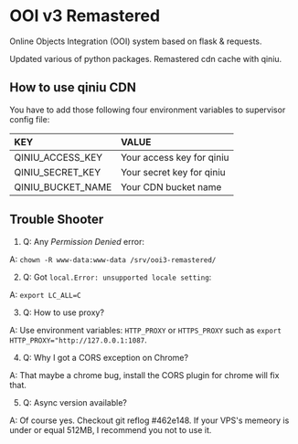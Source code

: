 # OOI v3 Remastered
Online Objects Integration (OOI) system based on flask & requests.

Updated various of python packages. Remastered cdn cache with qiniu.

## How to use qiniu CDN
You have to add those following four environment variables to supervisor config file:

| KEY                | VALUE                             |
| :----------------- | :-------------------------------- |
| QINIU_ACCESS_KEY   | Your access key for qiniu         |
| QINIU_SECRET_KEY   | Your secret key for qiniu         |
| QINIU_BUCKET_NAME  | Your CDN bucket name              |


## Trouble Shooter
1. Q: Any *Permission Denied* error:

A: `chown -R www-data:www-data /srv/ooi3-remastered/`

2. Q: Got `local.Error: unsupported locale setting`:

A: `export LC_ALL=C`

3. Q: How to use proxy?

A: Use environment variables: `HTTP_PROXY` or `HTTPS_PROXY` such as `export HTTP_PROXY="http://127.0.0.1:1087`.

4. Q: Why I got a CORS exception on Chrome?

A: That maybe a chrome bug, install the CORS plugin for chrome will fix that.

5. Q: Async version available?

A: Of course yes. Checkout git reflog #462e148. If your VPS's memeory is under or equal 512MB, I recommend you not to
   use it.